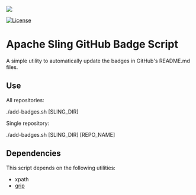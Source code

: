 [<img src="http://sling.apache.org/res/logos/sling.png" align="center"/>](http://sling.apache.org)

[![License](https://img.shields.io/badge/License-Apache%202.0-blue.svg)](https://www.apache.org/licenses/LICENSE-2.0)

# Apache Sling GitHub Badge Script

A simple utility to automatically update the badges in GitHub's README.md files.

## Use

All repositories:

./add-badges.sh [SLING_DIR]

Single repository:

./add-badges.sh [SLING_DIR] [REPO_NAME]

## Dependencies

This script depends on the following utilities:

 - xpath
 - [grip](https://github.com/joeyespo/grip)
